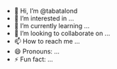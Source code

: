- 👋 Hi, I’m @tabatalond
- 👀 I’m interested in ...
- 🌱 I’m currently learning ...
- 💞️ I’m looking to collaborate on ...
- 📫 How to reach me ...
- 😄 Pronouns: ...
- ⚡ Fun fact: ...

<!---
tabatalond/tabatalond is a ✨ special ✨ repository because its `README.md` (this file) appears on your GitHub profile.
You can click the Preview link to take a look at your changes.
--->
